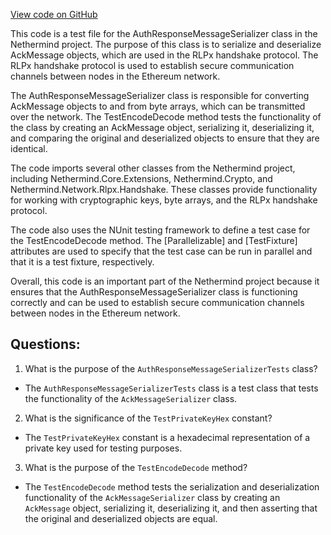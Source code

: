 [View code on GitHub](https://github.com/NethermindEth/nethermind/src/Nethermind/Nethermind.Network.Test/Rlpx/Handshake/AuthResponseMessageSerializerTests.cs)

This code is a test file for the AuthResponseMessageSerializer class in the Nethermind project. The purpose of this class is to serialize and deserialize AckMessage objects, which are used in the RLPx handshake protocol. The RLPx handshake protocol is used to establish secure communication channels between nodes in the Ethereum network.

The AuthResponseMessageSerializer class is responsible for converting AckMessage objects to and from byte arrays, which can be transmitted over the network. The TestEncodeDecode method tests the functionality of the class by creating an AckMessage object, serializing it, deserializing it, and comparing the original and deserialized objects to ensure that they are identical.

The code imports several other classes from the Nethermind project, including Nethermind.Core.Extensions, Nethermind.Crypto, and Nethermind.Network.Rlpx.Handshake. These classes provide functionality for working with cryptographic keys, byte arrays, and the RLPx handshake protocol.

The code also uses the NUnit testing framework to define a test case for the TestEncodeDecode method. The [Parallelizable] and [TestFixture] attributes are used to specify that the test case can be run in parallel and that it is a test fixture, respectively.

Overall, this code is an important part of the Nethermind project because it ensures that the AuthResponseMessageSerializer class is functioning correctly and can be used to establish secure communication channels between nodes in the Ethereum network.
## Questions: 
 1. What is the purpose of the `AuthResponseMessageSerializerTests` class?
- The `AuthResponseMessageSerializerTests` class is a test class that tests the functionality of the `AckMessageSerializer` class.

2. What is the significance of the `TestPrivateKeyHex` constant?
- The `TestPrivateKeyHex` constant is a hexadecimal representation of a private key used for testing purposes.

3. What is the purpose of the `TestEncodeDecode` method?
- The `TestEncodeDecode` method tests the serialization and deserialization functionality of the `AckMessageSerializer` class by creating an `AckMessage` object, serializing it, deserializing it, and then asserting that the original and deserialized objects are equal.